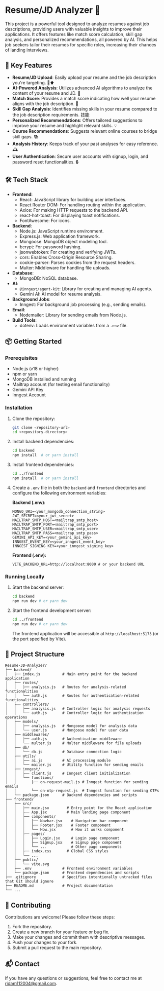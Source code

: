 # Resume/JD Analyzer 🚀

This project is a powerful tool designed to analyze resumes against job descriptions, providing users with valuable insights to improve their applications. It offers features like match score calculation, skill gap analysis, and personalized recommendations, all powered by AI. This helps job seekers tailor their resumes for specific roles, increasing their chances of landing interviews.

## 🚀 Key Features

- **Resume/JD Upload**: Easily upload your resume and the job description you're targeting. 📄⬆️
- **AI-Powered Analysis**: Utilizes advanced AI algorithms to analyze the content of your resume and JD. 🤖
- **Match Score**: Provides a match score indicating how well your resume aligns with the job description. 💯
- **Skill Gap Analysis**: Identifies missing skills in your resume compared to the job description requirements. 技能
- **Personalized Recommendations**: Offers tailored suggestions to improve your resume and highlight relevant skills. 💡
- **Course Recommendations**: Suggests relevant online courses to bridge skill gaps. 📚
- **Analysis History**: Keeps track of your past analyses for easy reference. 🕰️
- **User Authentication**: Secure user accounts with signup, login, and password reset functionalities. 🔒

## 🛠️ Tech Stack

*   **Frontend**:
    *   React: JavaScript library for building user interfaces.
    *   React Router DOM: For handling routing within the application.
    *   Axios: For making HTTP requests to the backend API.
    *   react-hot-toast: For displaying toast notifications.
    *   FontAwesome: For icons.
*   **Backend**:
    *   Node.js: JavaScript runtime environment.
    *   Express.js: Web application framework.
    *   Mongoose: MongoDB object modeling tool.
    *   bcrypt: For password hashing.
    *   jsonwebtoken: For creating and verifying JWTs.
    *   cors: Enables Cross-Origin Resource Sharing.
    *   cookie-parser: Parses cookies from the request headers.
    *   Multer: Middleware for handling file uploads.
*   **Database**:
    *   MongoDB: NoSQL database.
*   **AI**:
    *   `@inngest/agent-kit`: Library for creating and managing AI agents.
    *   Gemini AI: AI model for resume analysis.
*   **Background Jobs**:
    *   Inngest: For background job processing (e.g., sending emails).
*   **Email**:
    *   Nodemailer: Library for sending emails from Node.js.
*   **Build Tools**:
    *   dotenv: Loads environment variables from a `.env` file.

## 📦 Getting Started

### Prerequisites

- Node.js (v18 or higher)
- npm or yarn
- MongoDB installed and running
- Mailtrap account (for testing email functionality)
- Gemini API Key
- Inngest Account

### Installation

1.  Clone the repository:

    ```bash
    git clone <repository-url>
    cd <repository-directory>
    ```

2.  Install backend dependencies:

    ```bash
    cd backend
    npm install  # or yarn install
    ```

3.  Install frontend dependencies:

    ```bash
    cd ../frontend
    npm install  # or yarn install
    ```

4.  Create a `.env` file in both the `backend` and `frontend` directories and configure the following environment variables:

    **Backend (.env):**

    ```
    MONGO_URI=<your_mongodb_connection_string>
    JWT_SECRET=<your_jwt_secret>
    MAILTRAP_SMTP_HOST=<mailtrap_smtp_host>
    MAILTRAP_SMTP_PORT=<mailtrap_smtp_port>
    MAILTRAP_SMTP_USER=<mailtrap_smtp_user>
    MAILTRAP_SMTP_PASS=<mailtrap_smtp_pass>
    GEMINI_API_KEY=<your_gemini_api_key>
    INNGEST_EVENT_KEY=<your_inngest_event_key>
    INNGEST_SIGNING_KEY=<your_inngest_signing_key>
    ```

    **Frontend (.env):**

    ```
    VITE_BACKEND_URL=http://localhost:8000 # or your backend URL
    ```

### Running Locally

1.  Start the backend server:

    ```bash
    cd backend
    npm run dev # or yarn dev
    ```

2.  Start the frontend development server:

    ```bash
    cd ../frontend
    npm run dev # or yarn dev
    ```

    The frontend application will be accessible at `http://localhost:5173` (or the port specified by Vite).

## 📂 Project Structure

```
Resume-JD-Analyzer/
├── backend/
│   ├── index.js          # Main entry point for the backend application
│   ├── routes/
│   │   ├── analysis.js   # Routes for analysis-related functionalities
│   │   └── auth.js       # Routes for authentication-related functionalities
│   ├── controllers/
│   │   ├── analysis.js   # Controller logic for analysis requests
│   │   └── auth.js       # Controller logic for authentication operations
│   ├── models/
│   │   ├── analysis.js   # Mongoose model for analysis data
│   │   └── user.js       # Mongoose model for user data
│   ├── middlewares/
│   │   ├── auth.js       # Authentication middleware
│   │   └── multer.js     # Multer middleware for file uploads
│   ├── db/
│   │   └── db.js         # Database connection logic
│   ├── utils/
│   │   ├── ai.js         # AI processing module
│   │   └── mailer.js     # Utility function for sending emails
│   ├── inngest/
│   │   ├── client.js     # Inngest client initialization
│   │   └── functions/
│   │       ├── on-request-mail.js # Inngest function for sending emails
│   │       └── on-otp-request.js  # Inngest function for sending OTPs
│   └── package.json      # Backend dependencies and scripts
├── frontend/
│   ├── src/
│   │   ├── main.jsx        # Entry point for the React application
│   │   ├── App.jsx         # Main landing page component
│   │   ├── components/
│   │   │   ├── Navbar.jsx    # Navigation bar component
│   │   │   ├── Footer.jsx    # Footer component
│   │   │   └── How.jsx       # How it works component
│   │   ├── pages/
│   │   │   ├── Login.jsx     # Login page component
│   │   │   ├── Signup.jsx    # Signup page component
│   │   │   └── ...           # Other page components
│   │   ├── index.css       # Global CSS styles
│   │   └── ...
│   ├── public/
│   │   └── vite.svg
│   ├── .env              # Frontend environment variables
│   └── package.json      # Frontend dependencies and scripts
├── .gitignore            # Specifies intentionally untracked files that Git should ignore
├── README.md             # Project documentation
└── ...
```


## 🤝 Contributing
Contributions are welcome! Please follow these steps:

1.  Fork the repository.
2.  Create a new branch for your feature or bug fix.
3.  Make your changes and commit them with descriptive messages.
4.  Push your changes to your fork.
5.  Submit a pull request to the main repository.


## 📬 Contact

If you have any questions or suggestions, feel free to contact me at [ridam112004@gmail.com](mailto:ridam112004@gmail.com).
